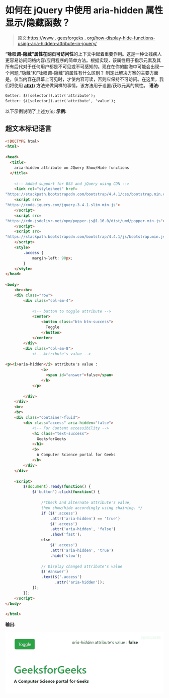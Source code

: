 # 如何在 jQuery 中使用 aria-hidden 属性显示/隐藏函数？

> 原文:[https://www . geesforgeks . org/how-display-hide-functions-using-aria-hidden-attribute-in-jquery/](https://www.geeksforgeeks.org/how-to-display-hide-functions-using-aria-hidden-attribute-in-jquery/)

**“咏叹调-隐藏”**属性在**网页可访问性**的上下文中起着重要作用。这是一种让残疾人更容易访问网络内容/应用程序的简单方法。根据实现，该属性用于指示元素及其所有后代对于任何用户都是不可见或不可感知的。现在在你的脑海中可能会出现一个问题,“隐藏”和“咏叹调-隐藏”的属性有什么区别？
制定此解决方案的主要方面是，仅当内容在屏幕上可见时，才使内容可读，否则应保持不可访问。在这里，我们将使用 [**attr()**](https://www.geeksforgeeks.org/jquery-attr-method/) 方法来做同样的事情，该方法用于设置/获取元素的属性。
**语法:**

```html
Getter: $([selector]).attr('attribute');
Setter: $([selector]).attr('attribute', 'value');
```

以下示例说明了上述方法:
**示例:**

## 超文本标记语言

```html
<!DOCTYPE html>
<html>

<head>
  <title>
    aria-hidden attribute on JQuery Show/Hide functions
  </title>

    <!-- Added support for BS3 and jQuery using CDN -->
    <link rel="stylesheet" href=
"https://stackpath.bootstrapcdn.com/bootstrap/4.4.1/css/bootstrap.min.css">
    <script src=
"https://code.jquery.com/jquery-3.4.1.slim.min.js">
    </script>
    <script src=
"https://cdn.jsdelivr.net/npm/popper.js@1.16.0/dist/umd/popper.min.js">
    </script>
    <script src=
"https://stackpath.bootstrapcdn.com/bootstrap/4.4.1/js/bootstrap.min.js">
    </script>
    <style>
        .access {
            margin-left: 90px;
        }
    </style>
</head>

<body>
    <br><br>
    <div class="row">
        <div class="col-sm-4">

            <!-- button to toggle attribute -->
            <center>
                <button class="btn btn-success">
                  Toggle
                </button>
            </center>
        </div>
        <div class="col-sm-8">
            <!-- Attribute's value -->

<p><i>aria-hidden</i> attribute's value :
                <b>
                  <span id="answer">false</span>
                </b>
            </p>

        </div>
    </div>
    <br>
    <br>
    <div class="container-fluid">
        <div class="access" aria-hidden="false">
            <!-- For Content accessibility -->
            <h1 class="text-success">
              GeeksforGeeks
            </h1>
            <b>
              A Computer Science portal for Geeks
            </b>
        </div>
    </div>

    <script>
        $(document).ready(function() {
            $('button').click(function() {

                /*Check and alternate attribute's value,
                then show/hide accordingly using chaining. */
                if ($('.access')
                    .attr('aria-hidden') == 'true')
                    $('.access')
                    .attr('aria-hidden', 'false')
                    .show('fast');
                else
                    $('.access')
                    .attr('aria-hidden', 'true')
                    .hide('slow');

                // Display changed attribute's value
                $('#answer')
                .text($('.access')
                      .attr('aria-hidden'));
            });
        });
    </script>
</body>

</html>
```

**输出:**

![](img/ef523017c6a8cc6f6f1cf495425bdc3d.png)